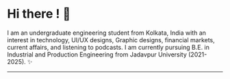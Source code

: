# Hi there ! 👋

I am an undergraduate engineering student from Kolkata, India with an interest in technology, UI/UX designs, Graphic designs, financial markets, current affairs, and listening to podcasts. I am currently pursuing B.E. in Industrial and Production Engineering from Jadavpur University (2021-2025). ✨

_________________________________________________________________________________________________________________________________________

